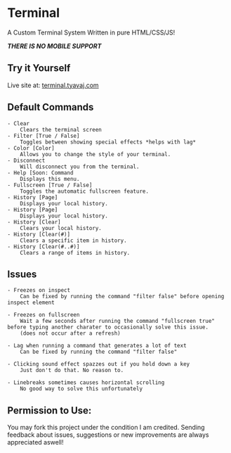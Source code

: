 # Terminal
A Custom Terminal System Written in pure HTML/CSS/JS!

_**THERE IS NO MOBILE SUPPORT**_

## Try it Yourself
Live site at: [terminal.tyavaj.com](https://terminal.tyavaj.com/)

## Default Commands
```
- Clear
    Clears the terminal screen
- Filter [True / False]
    Toggles between showing special effects *helps with lag*
- Color [Color]
    Allows you to change the style of your terminal.
- Disconnect
    Will disconnect you from the terminal.
- Help [Soon: Command
    Displays this menu.
- Fullscreen [True / False]
    Toggles the automatic fullscreen feature.
- History [Page]
    Displays your local history.
- History [Page]
    Displays your local history.
- History [Clear]
    Clears your local history.
- History [Clear(#)]
    Clears a specific item in history.
- History [Clear(#..#)]
    Clears a range of items in history.
```

## Issues
```
- Freezes on inspect
    Can be fixed by running the command "filter false" before opening inspect element

- Freezes on fullscreen
    Wait a few seconds after running the command "fullscreen true" before typing another charater to occasionally solve this issue.
    (does not occur after a refresh)

- Lag when running a command that generates a lot of text
    Can be fixed by running the command "filter false"

- Clicking sound effect spazzes out if you hold down a key
    Just don't do that. No reason to.

- Linebreaks sometimes causes horizontal scrolling
    No good way to solve this unfortunately
```

## Permission to Use:
You may fork this project under the condition I am credited. Sending feedback about issues, suggestions or new improvements are always appreciated aswell!
